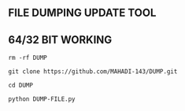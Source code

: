 ## FILE DUMPING UPDATE TOOL
## 64/32 BIT WORKING
`rm -rf DUMP`

`git clone https://github.com/MAHADI-143/DUMP.git`

`cd DUMP`

`python DUMP-FILE.py`

